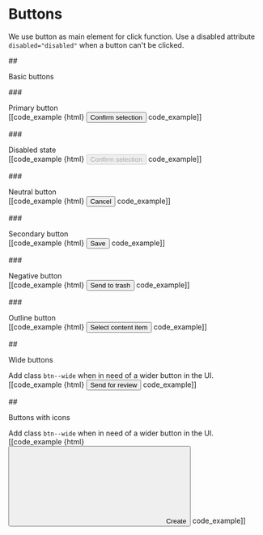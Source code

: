 # Buttons

We use button as main element for click function. Use a disabled attribute `disabled="disabled"` when a button can't be clicked.

##<div class="mgt-3 header-line">Basic buttons</div>

###<div class="mgt-minus-2">Primary button</div>
[[code_example {html}
<button type="button" class="btn btn-primary">Confirm selection</button>
code_example]]

###<div class="mgt-3">Disabled state</div>
[[code_example {html}
<button type="button" class="btn btn-primary" disabled="disabled">Confirm selection</button>
code_example]]

###<div class="mgt-3">Neutral button</div>
[[code_example {html}
<button type="button" class="btn btn-dark">Cancel</button>
code_example]]

###<div class="mgt-3">Secondary button</div>
[[code_example {html}
<button type="button" class="btn btn-secondary">Save</button>
code_example]]

###<div class="mgt-3">Negative button</div>
[[code_example {html}
<button type="button" class="btn btn-danger">Send to trash</button>
code_example]]

###<div class="mgt-3">Outline button</div>
[[code_example {html}
<button type="button" class="btn btn-outline-secondary">Select content item</button>
code_example]]

##<div class="mgt-3 header-line">Wide buttons</div>
<div class="mgt-minus-3 mgb-4">Add class <code>btn--wide</code> when in need of a wider button in the UI.</div>
[[code_example {html}
<button type="button" class="btn btn-primary ez-btn--wide">Send for review</button>
code_example]]

##<div class="mgt-3 header-line">Buttons with icons</div>
<div class="mgt-minus-3 mgb-4">Add class <code>btn--wide</code> when in need of a wider button in the UI.</div>
[[code_example {html}
<button type="button" class="btn btn-primary">
    <svg class="ez-icon ez-icon--medium ez-icon--light ez-icon-create">
        <use xmlns:xlink="http://www.w3.org/1999/xlink" xlink:href="../ez-icons.svg#create"></use>
    </svg>
    <span>Create</span>
</button>
code_example]]